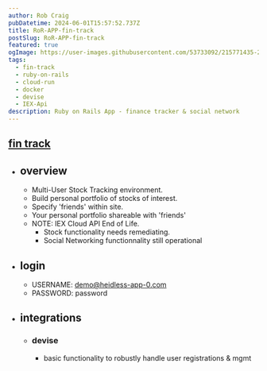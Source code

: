 ```yaml
---
author: Rob Craig
pubDatetime: 2024-06-01T15:57:52.737Z
title: RoR-APP-fin-track
postSlug: RoR-APP-fin-track
featured: true
ogImage: https://user-images.githubusercontent.com/53733092/215771435-25408246-2309-4f8b-a781-1f3d93bdf0ec.png
tags:
  - fin-track
  - ruby-on-rails
  - cloud-run
  - docker
  - devise
  - IEX-Api
description: Ruby on Rails App - finance tracker & social network
---
```


## [fin track](https://fin-track-0-svc-d57dc7eqba-ew.a.run.app/)

- ## overview
  - Multi-User Stock Tracking environment.
  - Build personal portfolio of stocks of interest.
  - Specify 'friends' within site.
  - Your personal portfolio shareable with 'friends'
  - NOTE: IEX Cloud API End of Life.
    - Stock functionality needs remediating.
    - Social Networking functionnality still operational

- ## login
  - USERNAME: demo@heidless-app-0.com
  - PASSWORD: password

- ## integrations
  - ### devise
    - basic functionality to robustly handle user registrations & mgmt
